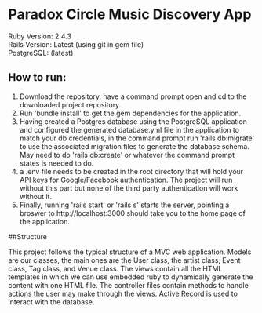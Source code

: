 # Paradox Circle Music Discovery App
Ruby Version: 2.4.3  
Rails Version: Latest (using git in gem file)  
PostgreSQL: (latest)

## How to run:

1. Download the repository, have a command prompt open and cd to the downloaded project repository.
2. Run 'bundle install' to get the gem dependencies for the application.
3. Having created a Postgres database using the PostgreSQL application and configured the generated database.yml file in the application to match your db credentials, in the command prompt run 'rails db:migrate' to use the associated migration files to generate the database schema. May need to do 'rails db:create' or whatever the command prompt states is needed to do. 
4. a .env file needs to be created in the root directory that will hold your API keys for Google/Facebook authentication. The project will run without this part but none of the third party authentication will work without it.
5. Finally, running 'rails start' or 'rails s' starts the server, pointing a broswer to http://localhost:3000 should take you to the home page of the application. 

##Structure

This project follows the typical structure of a MVC web application. Models are our classes, the main ones are the User class, the artist class, Event class, Tag class, and Venue class.
The views contain all the HTML templates in which we can use embedded ruby to dynamically generate the content with one HTML file.
The controller files contain methods to handle actions the user may make through the views.
Active Record is used to interact with the database.
